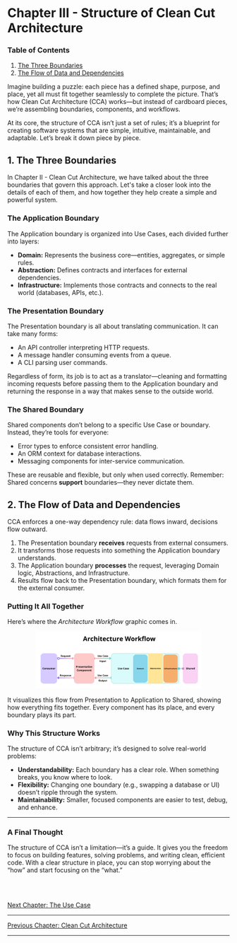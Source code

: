 # **Chapter III - Structure of Clean Cut Architecture**

### Table of Contents

1. [The Three Boundaries](#1-the-three-boundaries)
2. [The Flow of Data and Dependencies](#2-the-flow-of-data-and-dependencies)

Imagine building a puzzle: each piece has a defined shape, purpose, and place, yet all must fit together seamlessly to complete the picture. That’s how Clean Cut Architecture (CCA) works—but instead of cardboard pieces, we’re assembling boundaries, components, and workflows.

At its core, the structure of CCA isn’t just a set of rules; it’s a blueprint for creating software systems that are simple, intuitive, maintainable, and adaptable. Let’s break it down piece by piece.

## 1. **The Three Boundaries**

In Chapter II - Clean Cut Architecture, we have talked about the three boundaries that govern this approach. Let's take a closer look into the details of each of them, and how together they help create a simple and powerful system.

### **The Application Boundary**

The Application boundary is organized into Use Cases, each divided further into layers:

- **Domain:** Represents the business core—entities, aggregates, or simple rules.
- **Abstraction:** Defines contracts and interfaces for external dependencies.
- **Infrastructure:** Implements those contracts and connects to the real world (databases, APIs, etc.).

### **The Presentation Boundary**

The Presentation boundary is all about translating communication. It can take many forms:

- An API controller interpreting HTTP requests.
- A message handler consuming events from a queue.
- A CLI parsing user commands.

Regardless of form, its job is to act as a translator—cleaning and formatting incoming requests before passing them to the Application boundary and returning the response in a way that makes sense to the outside world.

### **The Shared Boundary**

Shared components don’t belong to a specific Use Case or boundary. Instead, they’re tools for everyone:

- Error types to enforce consistent error handling.
- An ORM context for database interactions.
- Messaging components for inter-service communication.

These are reusable and flexible, but only when used correctly. Remember: Shared concerns **support** boundaries—they never dictate them.

## 2. **The Flow of Data and Dependencies**

CCA enforces a one-way dependency rule: data flows inward, decisions flow outward.

1. The Presentation boundary **receives** requests from external consumers.
2. It transforms those requests into something the Application boundary understands.
3. The Application boundary **processes** the request, leveraging Domain logic, Abstractions, and Infrastructure.
4. Results flow back to the Presentation boundary, which formats them for the external consumer.

### **Putting It All Together**

Here’s where the _Architecture Workflow_ graphic comes in.

<p align="center"><img src="images/generic-architecture-workflow.png" alt="architecture-workflow" width="75%"/></p>

It visualizes this flow from Presentation to Application to Shared, showing how everything fits together. Every component has its place, and every boundary plays its part.

### **Why This Structure Works**

The structure of CCA isn’t arbitrary; it’s designed to solve real-world problems:

- **Understandability:** Each boundary has a clear role. When something breaks, you know where to look.
- **Flexibility:** Changing one boundary (e.g., swapping a database or UI) doesn’t ripple through the system.
- **Maintainability:** Smaller, focused components are easier to test, debug, and enhance.

---

### **A Final Thought**

The structure of CCA isn’t a limitation—it’s a guide. It gives you the freedom to focus on building features, solving problems, and writing clean, efficient code. With a clear structure in place, you can stop worrying about the “how” and start focusing on the “what.”

<br/>
<br/>

[Next Chapter: The Use Case](../4-the-use-case/README.md)

---

[Previous Chapter: Clean Cut Architecture](../2-clean-cut-architecture/README.md)

---
